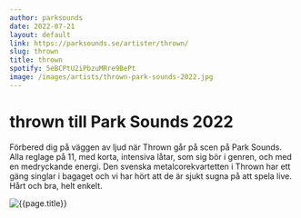 ```yaml
---
author: parksounds
date: 2022-07-21
layout: default
link: https://parksounds.se/artister/thrown/
slug: thrown
title: thrown
spotify: 5eBCPtU2iPbzuMRre9BePt
image: /images/artists/thrown-park-sounds-2022.jpg
---
```


# thrown till Park Sounds 2022

Förbered dig på väggen av ljud när Thrown går på scen på Park Sounds. Alla reglage på 11, med korta, intensiva låtar, som sig bör i genren, och med en medryckande energi. Den svenska metalcorekvartetten i Thrown har ett gäng singlar i bagaget och vi har hört att de är sjukt sugna på att spela live. Hårt och bra, helt enkelt.

![{{page.title}}]({{page.image}})

